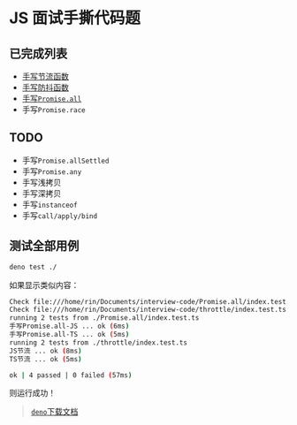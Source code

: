 # JS 面试手撕代码题

## 已完成列表

- [手写节流函数](/throttle/)
- [手写防抖函数](/debounce/)
- [手写`Promise.all`](/Promise.all/)
- 手写`Promise.race`

## TODO

- 手写`Promise.allSettled`
- 手写`Promise.any`
- 手写浅拷贝
- 手写深拷贝
- 手写`instanceof`
- 手写`call/apply/bind`

## 测试全部用例

```bash
deno test ./
```

如果显示类似内容：

```bash
Check file:///home/rin/Documents/interview-code/Promise.all/index.test.ts
Check file:///home/rin/Documents/interview-code/throttle/index.test.ts
running 2 tests from ./Promise.all/index.test.ts
手写Promise.all-JS ... ok (6ms)
手写Promise.all-TS ... ok (5ms)
running 2 tests from ./throttle/index.test.ts
JS节流 ... ok (8ms)
TS节流 ... ok (5ms)

ok | 4 passed | 0 failed (57ms)
```

则运行成功！

> [`deno`下载文档](https://deno.land/manual@v1.28.3/getting_started/installation)
